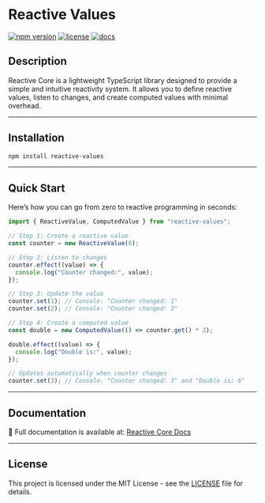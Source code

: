 # Reactive Values

[![npm version](https://img.shields.io/npm/v/reactive-values.svg)](https://www.npmjs.com/package/reactive-values)
[![license](https://img.shields.io/npm/l/reactive-values.svg)](https://github.com/KaguilarA/Reactive-Core/blob/main/LICENSE)
[![docs](https://img.shields.io/badge/docs-online-blue)](https://kaguilara.github.io/Reactive-Core/)


## Description

Reactive Core is a lightweight TypeScript library designed to provide a simple and intuitive reactivity system. It allows you to define reactive values, listen to changes, and create computed values with minimal overhead.

---

## Installation

```bash
npm install reactive-values
```

---

## Quick Start

Here’s how you can go from zero to reactive programming in seconds:

```ts
import { ReactiveValue, ComputedValue } from "reactive-values";

// Step 1: Create a reactive value
const counter = new ReactiveValue(0);

// Step 2: Listen to changes
counter.effect((value) => {
  console.log("Counter changed:", value);
});

// Step 3: Update the value
counter.set(1); // Console: "Counter changed: 1"
counter.set(2); // Console: "Counter changed: 2"

// Step 4: Create a computed value
const double = new ComputedValue(() => counter.get() * 2);

double.effect((value) => {
  console.log("Double is:", value);
});

// Updates automatically when counter changes
counter.set(3); // Console: "Counter changed: 3" and "Double is: 6"
```

---

## Documentation

📖 Full documentation is available at: [Reactive Core Docs](https://kaguilara.github.io/Reactive-Core/)

---

## License

This project is licensed under the MIT License - see the [LICENSE](LICENSE) file for details.
